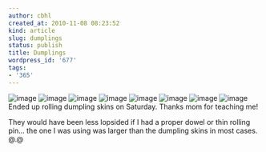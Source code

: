 ```yaml
---
author: cbhl
created_at: 2010-11-08 08:23:52
kind: article
slug: dumplings
status: publish
title: Dumplings
wordpress_id: '677'
tags:
- '365'
---
```


![image](http://images.azuresky.ca/blog/wp-content/uploads/2010/11/wpid-IMG_20101106_204321.jpg)
![image](http://images.azuresky.ca/blog/wp-content/uploads/2010/11/wpid-IMG_20101106_204812.jpg)
![image](http://images.azuresky.ca/blog/wp-content/uploads/2010/11/wpid-IMG_20101106_204829.jpg)
![image](http://images.azuresky.ca/blog/wp-content/uploads/2010/11/wpid-IMG_20101106_211712.jpg)
![image](http://images.azuresky.ca/blog/wp-content/uploads/2010/11/wpid-IMG_20101106_213806.jpg)
![image](http://images.azuresky.ca/blog/wp-content/uploads/2010/11/wpid-IMG_20101106_221511.jpg)
![image](http://images.azuresky.ca/blog/wp-content/uploads/2010/11/wpid-IMG_20101106_221514.jpg)
![image](http://images.azuresky.ca/blog/wp-content/uploads/2010/11/wpid-IMG_20101106_222619.jpg)
Ended up rolling dumpling skins on Saturday. Thanks mom for teaching me!

They would have been less lopsided if I had a proper dowel or thin
rolling pin... the one I was using was larger than the dumpling skins in
most cases. @.@
